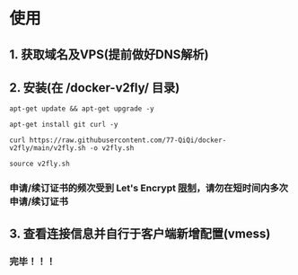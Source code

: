 # 使用

## 1. 获取域名及VPS(提前做好DNS解析)


## 2. 安装(在 /docker-v2fly/ 目录)

```
apt-get update && apt-get upgrade -y

apt-get install git curl -y

curl https://raw.githubusercontent.com/77-QiQi/docker-v2fly/main/v2fly.sh -o v2fly.sh

source v2fly.sh
```

### 申请/续订证书的频次受到 Let's Encrypt <a href="https://letsencrypt.org/docs/rate-limits/">限制</a>，请勿在短时间内多次申请/续订证书


## 3. 查看连接信息并自行于客户端新增配置(vmess)

### 完毕！！！



